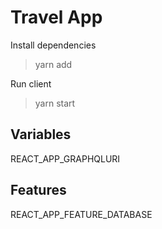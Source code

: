 # Travel App

Install dependencies
> yarn add

Run client
> yarn start

## Variables

REACT_APP_GRAPHQLURI

## Features

REACT_APP_FEATURE_DATABASE
